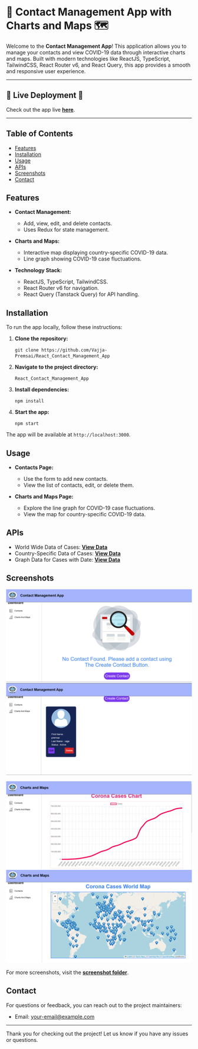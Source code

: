 # 📝 Contact Management App with Charts and Maps 🗺️

Welcome to the **Contact Management App**! This application allows you to manage your contacts and view COVID-19 data through interactive charts and maps. Built with modern technologies like ReactJS, TypeScript, TailwindCSS, React Router v6, and React Query, this app provides a smooth and responsive user experience.

---

## 🌟 **Live Deployment** 🌟 

Check out the app live [**here**](https://react-contact-management-app-ocnm-prems-projects-7f99fe25.vercel.app/). 

---

## Table of Contents

- [Features](#features)
- [Installation](#installation)
- [Usage](#usage)
- [APIs](#apis)
- [Screenshots](#screenshots)
- [Contact](#contact)

## Features

- **Contact Management:**
    - Add, view, edit, and delete contacts.
    - Uses Redux for state management.

- **Charts and Maps:**
    - Interactive map displaying country-specific COVID-19 data.
    - Line graph showing COVID-19 case fluctuations.

- **Technology Stack:**
    - ReactJS, TypeScript, TailwindCSS.
    - React Router v6 for navigation.
    - React Query (Tanstack Query) for API handling.

## Installation

To run the app locally, follow these instructions:

1. **Clone the repository:**
    ```shell
    git clone https://github.com/Vajja-Premsai/React_Contact_Management_App
    ```

2. **Navigate to the project directory:**
    ```shell
    React_Contact_Management_App
    ```

3. **Install dependencies:**
    ```shell
    npm install
    ```

4. **Start the app:**
    ```shell
    npm start
    ```

The app will be available at `http://localhost:3000`.

## Usage

- **Contacts Page:** 
    - Use the form to add new contacts.
    - View the list of contacts, edit, or delete them.

- **Charts and Maps Page:**
    - Explore the line graph for COVID-19 case fluctuations.
    - View the map for country-specific COVID-19 data.

## APIs

- World Wide Data of Cases: [**View Data**](https://disease.sh/v3/covid-19/all)
- Country-Specific Data of Cases: [**View Data**](https://disease.sh/v3/covid-19/countries)
- Graph Data for Cases with Date: [**View Data**](https://disease.sh/v3/covid-19/historical/all?lastdays=all)

## Screenshots
![Home Page ](./ScreenShots/home.png)
![Contact Management](./ScreenShots/contact.png)

![Charts and Maps](./ScreenShots/disp.png)
![Charts and Maps](./ScreenShots/disp1.png)

For more screenshots, visit the [**screenshot folder**](./ScreenShots/).


## Contact

For questions or feedback, you can reach out to the project maintainers:

- Email: [your-email@example.com](mailto:premsaiv518@gmail.com)

---

Thank you for checking out the project! Let us know if you have any issues or questions.

